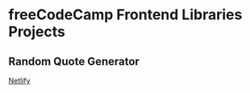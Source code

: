 # freeCodeCamp Frontend Libraries Projects




## Random Quote Generator

[Netlify](https://freecodecamp-frontend-libraries-projects.vercel.app/)